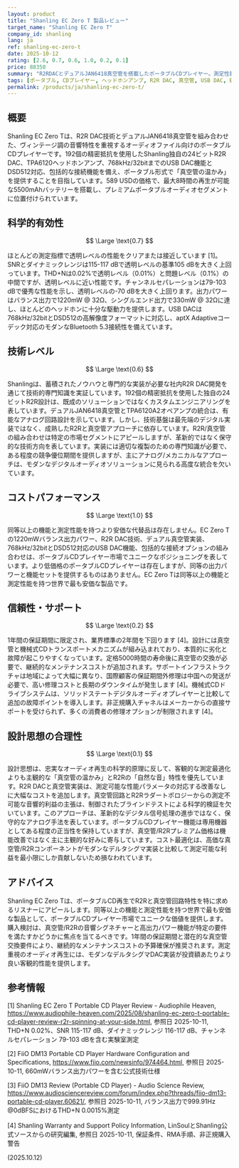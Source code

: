 ```yaml
---
layout: product
title: "Shanling EC Zero T 製品レビュー"
target_name: "Shanling EC Zero T"
company_id: shanling
lang: ja
ref: shanling-ec-zero-t
date: 2025-10-12
rating: [2.6, 0.7, 0.6, 1.0, 0.2, 0.1]
price: 88350
summary: "R2RDACとデュアルJAN6418真空管を搭載したポータブルCDプレイヤー。測定性能は良好でユニークな市場ポジションを持つが、設計思想に疑問がある。"
tags: [ポータブル, CDプレイヤー, ヘッドホンアンプ, R2R DAC, 真空管, USB DAC, Bluetooth]
permalink: /products/ja/shanling-ec-zero-t/
---
```


## 概要

Shanling EC Zero Tは、R2R DAC技術とデュアルJAN6418真空管を組み合わせた、ヴィンテージ調の音響特性を重視するオーディオファイル向けのポータブルCDプレイヤーです。192個の精密抵抗を使用したShanling独自の24ビットR2R DAC、TPA6120ヘッドホンアンプ、768kHz/32bitまでのUSB DAC機能とDSD512対応、包括的な接続機能を備え、ポータブル形式で「真空管の温かみ」を提供することを目指しています。589 USDの価格で、最大8時間の再生が可能な5500mAhバッテリーを搭載し、プレミアムポータブルオーディオセグメントに位置付けられています。

## 科学的有効性

$$ \Large \text{0.7} $$

ほとんどの測定指標で透明レベルの性能をクリアまたは接近しています [1]。SNRとダイナミックレンジは115-117 dBで透明レベルの基準105 dBを大きく上回っています。THD+Nは0.02%で透明レベル（0.01%）と問題レベル（0.1%）の中間ですが、透明レベルに近い性能です。チャンネルセパレーションは79-103 dBで優秀な性能を示し、透明レベルの-70 dBを大きく上回ります。出力パワーはバランス出力で1220mW @ 32Ω、シングルエンド出力で330mW @ 32Ωに達し、ほとんどのヘッドホンに十分な駆動力を提供します。USB DACは768kHz/32bitとDSD512の高解像度フォーマットに対応し、aptX Adaptiveコーデック対応のモダンなBluetooth 5.3接続性を備えています。

## 技術レベル

$$ \Large \text{0.6} $$

Shanlingは、蓄積されたノウハウと専門的な実装が必要な社内R2R DAC開発を通じて技術的専門知識を実証しています。192個の精密抵抗を使用した独自の24ビットR2R設計は、既成のソリューションではなくカスタムエンジニアリングを表しています。デュアルJAN6418真空管とTPA6120A2オペアンプの統合は、有能なアナログ回路設計を示しています。しかし、技術基盤は最先端のデジタル実装ではなく、成熟したR2Rと真空管アプローチに依存しています。R2R/真空管の組み合わせは特定の市場セグメントにアピールしますが、革新的ではなく保守的な技術方向を表しています。実装には適切な複製のための専門知識が必要で、ある程度の競争優位期間を提供しますが、主にアナログ/メカニカルなアプローチは、モダンなデジタルオーディオソリューションに見られる高度な統合を欠いています。

## コストパフォーマンス

$$ \Large \text{1.0} $$

同等以上の機能と測定性能を持つより安価な代替品は存在しません。EC Zero Tの1220mWバランス出力パワー、R2R DAC技術、デュアル真空管実装、768kHz/32bitとDSD512対応のUSB DAC機能、包括的な接続オプションの組み合わせは、ポータブルCDプレイヤー市場でユニークなポジショニングを表しています。より低価格のポータブルCDプレイヤーは存在しますが、同等の出力パワーと機能セットを提供するものはありません。EC Zero Tは同等以上の機能と測定性能を持つ世界で最も安価な製品です。

## 信頼性・サポート

$$ \Large \text{0.2} $$

1年間の保証期間に限定され、業界標準の2年間を下回ります [4]。設計には真空管と機械式CDトランスポートメカニズムが組み込まれており、本質的に劣化と故障が起こりやすくなっています。定格5000時間の寿命後に真空管の交換が必要で、継続的なメンテナンスコストが追加されます。サポートインフラストラクチャは地域によって大幅に異なり、国際顧客の保証期間外修理は中国への発送が必要で、高い修理コストと長期のダウンタイムが発生します [4]。機械式CDドライブシステムは、ソリッドステートデジタルオーディオプレイヤーと比較して追加の故障ポイントを導入します。非正規購入チャネルはメーカーからの直接サポートを受けられず、多くの消費者の修理オプションが制限されます [4]。

## 設計思想の合理性

$$ \Large \text{0.1} $$

設計思想は、忠実なオーディオ再生の科学的原理に反して、客観的な測定最適化よりも主観的な「真空管の温かみ」とR2Rの「自然な音」特性を優先しています。R2R DACと真空管実装は、測定可能な性能パラメータの対応する改善なしに大幅なコストを追加します。真空管回路とR2Rラダートポロジーからの測定不可能な音響的利益の主張は、制御されたブラインドテストによる科学的検証を欠いています。このアプローチは、革新的なデジタル信号処理の進歩ではなく、保守的なアナログ手法を表しています。ポータブルCDプレイヤー機能は専用機器としてある程度の正当性を保持していますが、真空管/R2Rプレミアム価格は機能改善ではなく主に主観的な好みに寄与しています。コスト最適化は、高価な真空管/R2Rコンポーネントがモダンなデルタシグマ実装と比較して測定可能な利益を最小限にしか貢献しないため損なわれています。

## アドバイス

Shanling EC Zero Tは、ポータブルCD再生でR2Rと真空管回路特性を特に求めるリスナーにアピールします。同等以上の機能と測定性能を持つ世界で最も安価な製品として、ポータブルCDプレイヤー市場でユニークな価値を提供します。購入検討は、真空管/R2Rの音響シグネチャーと高出力パワー機能が特定の要件を満たすかどうかに焦点を当てるべきです。1年間の保証期間と潜在的な真空管交換要件により、継続的なメンテナンスコストの予算確保が推奨されます。測定重視のオーディオ再生には、モダンなデルタシグマDAC実装が投資額あたりより良い客観的性能を提供します。

## 参考情報

[1] Shanling EC Zero T Portable CD Player Review - Audiophile Heaven, https://www.audiophile-heaven.com/2025/08/shanling-ec-zero-t-portable-cd-player-review-r2r-spinning-at-your-side.html, 参照日 2025-10-11, THD+N 0.02%、SNR 115-117 dB、ダイナミックレンジ 116-117 dB、チャンネルセパレーション 79-103 dBを含む実験室測定

[2] FiiO DM13 Portable CD Player Hardware Configuration and Specifications, https://www.fiio.com/newsinfo/974464.html, 参照日 2025-10-11, 660mWバランス出力パワーを含む公式技術仕様

[3] FiiO DM13 Review (Portable CD Player) - Audio Science Review, https://www.audiosciencereview.com/forum/index.php?threads/fiio-dm13-portable-cd-player.60621/, 参照日 2025-10-11, バランス出力で999.91Hz @0dBFSにおけるTHD+N 0.0015%測定

[4] Shanling Warranty and Support Policy Information, LinSoulとShanling公式ソースからの研究編集, 参照日 2025-10-11, 保証条件、RMA手順、非正規購入警告

(2025.10.12)